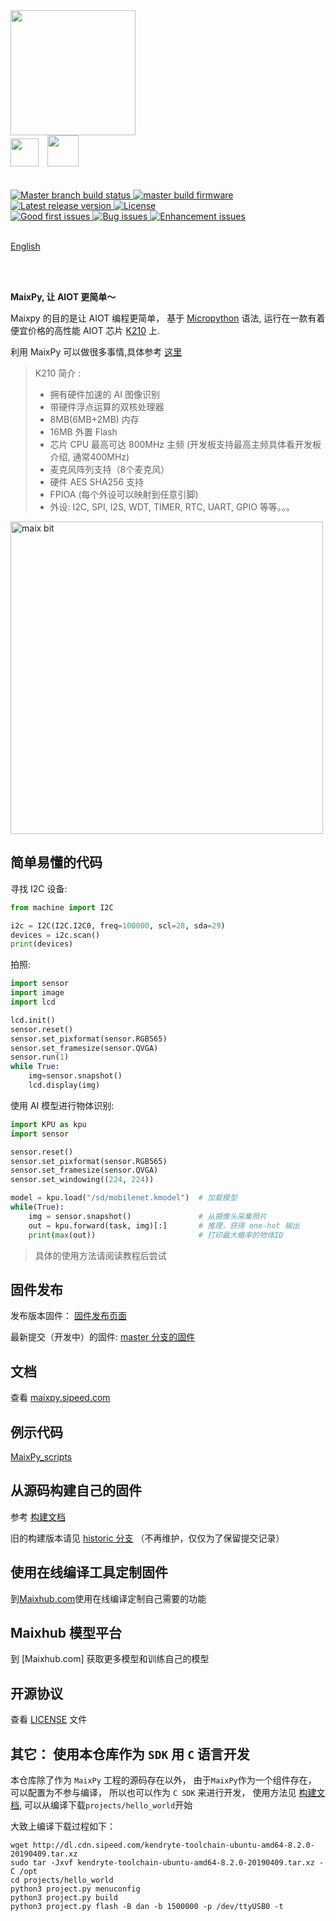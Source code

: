 <img height=200 src="assets/image/maixpy.png">

<br />


<div class="title_pic">
    <img src="assets/image/sipeed_logo.svg"  style="margin-right: 10px;" height=45> <img src="assets/image/micropython.png" height=50>
</div>

<br />
<br />

<a href="https://github.com/sipeed/MaixPy/actions">
    <img src="https://img.shields.io/github/workflow/status/Sipeed/MaixPy/compile%20test%20and%20publish?style=for-the-badge" alt="Master branch build status" />
</a>
<a href="http://dl.sipeed.com/MAIX/MaixPy/release/master/">
    <img src="https://img.shields.io/badge/download-master-ff69b4.svg?style=for-the-badge" alt="master build firmware" />
</a>
<a href="https://github.com/sipeed/MaixPy/releases">
    <img src="https://img.shields.io/github/release/sipeed/maixpy.svg?style=for-the-badge" alt="Latest release version" />
</a>
<a href="https://github.com/sipeed/MaixPy/blob/master/LICENSE.md">
    <img src="https://img.shields.io/badge/license-Apache%20v2.0-orange.svg?style=for-the-badge" alt="License" />
</a>

<br />

<a href="https://github.com/sipeed/MaixPy/issues?utf8=%E2%9C%93&q=is%3Aissue+label%3A%22good+first+issue%22">
    <img src="https://img.shields.io/github/issues/sipeed/maixpy/good%20first%20issue.svg?style=for-the-badge" alt="Good first issues" />
</a>
<a href="https://github.com/sipeed/MaixPy/issues?q=is%3Aopen+is%3Aissue+label%3Abug">
    <img src="https://img.shields.io/github/issues/sipeed/maixpy/bug.svg?style=for-the-badge" alt="Bug issues" />
</a>
<a href="https://github.com/sipeed/MaixPy/issues?q=is%3Aissue+is%3Aopen+label%3Aenhancement">
    <img src="https://img.shields.io/github/issues/sipeed/maixpy/enhancement.svg?style=for-the-badge" alt="Enhancement issues" />
</a>



<br/>
<br/>


[English](README.md)

<br />
<br />

**MaixPy, 让 AIOT 更简单～**

Maixpy 的目的是让 AIOT 编程更简单， 基于 [Micropython](http://www.micropython.org) 语法, 运行在一款有着便宜价格的高性能 AIOT 芯片 [K210](https://kendryte.com) 上.

利用 MaixPy 可以做很多事情,具体参考 [这里](https://maixpy.sipeed.com/zh/others/what_maix_do.html)

> K210 简介 : 
> * 拥有硬件加速的 AI 图像识别
> * 带硬件浮点运算的双核处理器
> * 8MB(6MB+2MB) 内存
> * 16MB 外置 Flash
> * 芯片 CPU 最高可达 800MHz 主频 (开发板支持最高主频具体看开发板介绍, 通常400MHz)
> * 麦克风阵列支持（8个麦克风）
> * 硬件 AES SHA256 支持
> * FPIOA (每个外设可以映射到任意引脚)
> * 外设: I2C, SPI, I2S, WDT, TIMER, RTC, UART, GPIO 等等。。。


<img src="assets/image/maix_bit.png" height=500 alt="maix bit"/>

## 简单易懂的代码

寻找 I2C 设备:

```python
from machine import I2C

i2c = I2C(I2C.I2C0, freq=100000, scl=28, sda=29)
devices = i2c.scan()
print(devices)
```

拍照:

```python
import sensor
import image
import lcd

lcd.init()
sensor.reset()
sensor.set_pixformat(sensor.RGB565)
sensor.set_framesize(sensor.QVGA)
sensor.run(1)
while True:
    img=sensor.snapshot()
    lcd.display(img)
```

使用 AI 模型进行物体识别:
```python
import KPU as kpu
import sensor

sensor.reset()
sensor.set_pixformat(sensor.RGB565)
sensor.set_framesize(sensor.QVGA)
sensor.set_windowing((224, 224))

model = kpu.load("/sd/mobilenet.kmodel")  # 加载模型
while(True):
    img = sensor.snapshot()               # 从摄像头采集照片
    out = kpu.forward(task, img)[:]       # 推理，获得 one-hot 输出
    print(max(out))                       # 打印最大概率的物体ID
```
> 具体的使用方法请阅读教程后尝试


## 固件发布

发布版本固件： [固件发布页面](https://github.com/sipeed/MaixPy/releases)

最新提交（开发中）的固件: [master 分支的固件](http://dl.sipeed.com/MAIX/MaixPy/release/master/)

## 文档

查看 [maixpy.sipeed.com](https://maixpy.sipeed.com)

## 例示代码

[MaixPy_scripts](https://github.com/sipeed/MaixPy_scripts)

## 从源码构建自己的固件

参考 [构建文档](build.md)

旧的构建版本请见 [historic 分支](https://github.com/sipeed/MaixPy/tree/historic) （不再维护，仅仅为了保留提交记录）

## 使用在线编译工具定制固件

到[Maixhub.com](https://www.maixhub.com/compile.html)使用在线编译定制自己需要的功能

## Maixhub 模型平台

到 [Maixhub.com] 获取更多模型和训练自己的模型


## 开源协议

查看 [LICENSE](LICENSE.md) 文件

## 其它： 使用本仓库作为 `SDK` 用 `C` 语言开发

本仓库除了作为 `MaixPy` 工程的源码存在以外， 由于`MaixPy`作为一个组件存在， 可以配置为不参与编译， 所以也可以作为 `C SDK` 来进行开发， 使用方法见 [构建文档](build.md), 可以从编译下载`projects/hello_world`开始

大致上编译下载过程如下：

```
wget http://dl.cdn.sipeed.com/kendryte-toolchain-ubuntu-amd64-8.2.0-20190409.tar.xz
sudo tar -Jxvf kendryte-toolchain-ubuntu-amd64-8.2.0-20190409.tar.xz -C /opt
cd projects/hello_world
python3 project.py menuconfig
python3 project.py build
python3 project.py flash -B dan -b 1500000 -p /dev/ttyUSB0 -t
```

